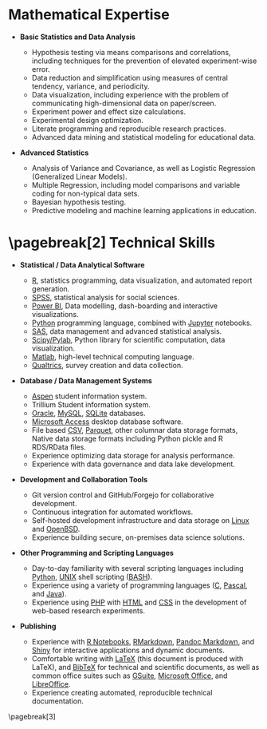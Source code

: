Mathematical Expertise
======================

* **Basic Statistics and Data Analysis**

  + Hypothesis testing via means comparisons and correlations, including techniques for the prevention of elevated experiment-wise error.
  + Data reduction and simplification using measures of central tendency, variance, and periodicity.
  + Data visualization, including experience with the problem of communicating high-dimensional data on paper/screen.
  + Experiment power and effect size calculations.
  + Experimental design optimization.
  + Literate programming and reproducible research practices.
  + Advanced data mining and statistical modeling for educational data.

* **Advanced Statistics**

  + Analysis of Variance and Covariance, as well as Logistic Regression (Generalized Linear Models).
  + Multiple Regression, including model comparisons and variable coding for non-typical data sets.
  + Bayesian hypothesis testing.
  + Predictive modeling and machine learning applications in education.

\pagebreak[2]
Technical Skills
================

* **Statistical / Data Analytical Software**

  + [R](http://www.r-project.org/), statistics programming, data visualization, and automated report generation.
  + [SPSS](http://www.spss.com/), statistical analysis for
    social sciences.
  + [Power BI](https://powerbi.microsoft.com/en-ca/), Data modelling, dash-boarding and interactive visualizations.
  + [Python](https://www.python.org/) programming language, combined with [Jupyter](https://jupyter.org/) notebooks.
  + [SAS](http://www.sas.com/), data management and advanced
    statistical analysis.
  + [Scipy/Pylab](http://www.scipy.org/), Python library for
    scientific computation, data visualization.
  + [Matlab](https://www.mathworks.com/products/matlab/),
    high-level technical computing language.
  + [Qualtrics](https://www.qualtrics.com/), survey creation and data collection.

* **Database / Data Management Systems**

  + [Aspen](https://www.follettaspen.com/) student information system.
  + Trillium Student information system.
  + [Oracle](https://www.oracle.com/), [MySQL](https://www.mysql.com/),  [SQLite](https://www.sqlite.org/index.html) databases.
  + [Microsoft Access](https://www.microsoft.com/en-us/microsoft-365/access) desktop database software.
  + File based [CSV](https://www.rfc-editor.org/rfc/rfc4180), [Parquet](https://parquet.apache.org/), other columnar data storage formats, Native data storage formats including Python pickle and R RDS/RData files.
  + Experience optimizing data storage for analysis performance.
  + Experience with data governance and data lake development.

* **Development and Collaboration Tools**

  + Git version control and GitHub/Forgejo for collaborative development.
  + Continuous integration for automated workflows.
  + Self-hosted development infrastructure and data storage on [Linux](https://www.linux.org/) and [OpenBSD](https://www.openbsd.org/).
  + Experience building secure, on-premises data science solutions.

* **Other Programming and Scripting Languages**

  + Day-to-day familiarity with several scripting languages
    including [Python](https://www.python.org/), [UNIX](https://www.unix.org/) shell scripting ([BASH](https://www.gnu.org/software/bash/)).
  + Experience using a variety of programming languages ([C](https://www.iso.org/standard/74528.html),
    [Pascal](https://www.freepascal.org/), and [Java](https://www.java.com/)).
  + Experience using [PHP](https://www.php.net/) with [HTML](https://html.spec.whatwg.org/) and [CSS](https://www.w3.org/Style/CSS/) in the development of web-based research experiments.

* **Publishing**

  + Experience with [R Notebooks](https://rmarkdown.rstudio.com/r_notebooks.html), [RMarkdown](https://rmarkdown.rstudio.com/), [Pandoc Markdown](https://pandoc.org/), and [Shiny](https://shiny.posit.co/) for interactive applications and dynamic documents.
  + Comfortable writing with [LaTeX](https://www.latex-project.org/) (this document is produced with LaTeX), and [BibTeX](http://www.bibtex.org/) for
    technical and scientific documents, as well as common
    office suites such as [GSuite](https://workspace.google.com/), [Microsoft Office](https://www.microsoft.com/microsoft-365), and [LibreOffice](https://www.libreoffice.org/).
  + Experience creating automated, reproducible technical documentation.

\pagebreak[3]
